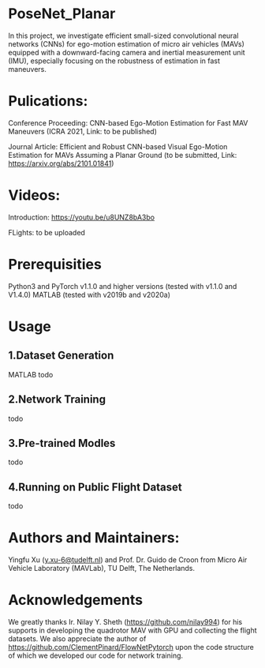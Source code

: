 # PoseNet_Planar
In this project, we investigate efficient small-sized convolutional neural networks (CNNs) for ego-motion estimation of micro air vehicles (MAVs) equipped with a downward-facing camera and inertial measurement unit (IMU), especially focusing on the robustness of estimation in fast maneuvers. 

# Pulications:
Conference Proceeding: CNN-based Ego-Motion Estimation for Fast MAV Maneuvers (ICRA 2021, Link: to be published)

Journal Article: Efficient and Robust CNN-based Visual Ego-Motion Estimation for MAVs Assuming a Planar Ground (to be submitted, Link: https://arxiv.org/abs/2101.01841)

# Videos:
Introduction: https://youtu.be/u8UNZ8bA3bo

FLights: to be uploaded

# Prerequisities
Python3 and PyTorch v1.1.0 and higher versions (tested with v1.1.0 and V1.4.0)
MATLAB (tested with v2019b and v2020a)

# Usage
## 1.Dataset Generation 
MATLAB
todo
## 2.Network Training
todo
## 3.Pre-trained Modles
todo
## 4.Running on Public Flight Dataset
todo

# Authors and Maintainers:
Yingfu Xu (y.xu-6@tudelft.nl) and Prof. Dr. Guido de Croon from Micro Air Vehicle Laboratory (MAVLab), TU Delft, The Netherlands.

# Acknowledgements

We greatly thanks Ir. Nilay Y. Sheth (https://github.com/nilay994) for his supports in developing the quadrotor MAV with GPU and collecting the flight datasets. We also appreciate the author of https://github.com/ClementPinard/FlowNetPytorch upon the code structure of which we developed our code for network training.
